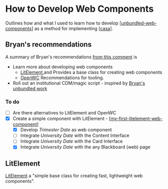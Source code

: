 # How to Develop Web Components

Outlines how and what I used to learn how to develop [[unbundled-web-components]] as a method for implementing [[casa]].

## Bryan's recommendations

A summary of Bryan's recommendations [from this comment](https://djon.es/blog/2020/08/01/pondering-if-and-how-hax-web-components-fit-in-blackboard/) is

- Learn more about developing web components
  - [LitElement](https://lit-element.polymer-project.org/try),and
    Provides a base class for creating web components
  - [OpenWC](https://open-wc.org/)
    Recommendations for tooling.
- Roll out an institutional CDM/magic script - inspired by [Bryan's unbundled work](https://github.com/elmsln/unbundled-webcomponents)

### To do

- [ ] Are there alternatives to LitElement and OpenWC
- [X] Create a simple component with LitElement - [[my-first-litelement-web-component]]
  - [X] Develop *Trimester Date* as web component
  - [ ] Integrate *University Date* with the Content Interface
  - [ ] Integrate *University Date* with the Card Interface
  - [X] Integrate *University Date* with the any Blackboard (web) page

## LitElement

[LitElement](https://lit-element.polymer-project.org/) a "simple base class for creating fast, lightweight web components".

[//begin]: # "Autogenerated link references for markdown compatibility"
[unbundled-web-components]: <Web development/unbundled-web-components.md> "Unbundled web components"
[casa]: casa.md "Contextually Appropriate Scaffolding Assemblages (CASA)"
[my-first-litelement-web-component]: <Web development/my-first-litelement-web-component.md> "My First LitElement Web Component"
[//end]: # "Autogenerated link references"
[//begin]: # "Autogenerated link references for markdown compatibility"
[unbundled-web-components]: <Web development/unbundled-web-components.md> "Unbundled web components"
[casa]: casa.md "Contextually Appropriate Scaffolding Assemblages (CASA)"
[my-first-litelement-web-component]: <Web development/my-first-litelement-web-component.md> "My First LitElement Web Component"
[//end]: # "Autogenerated link references"
